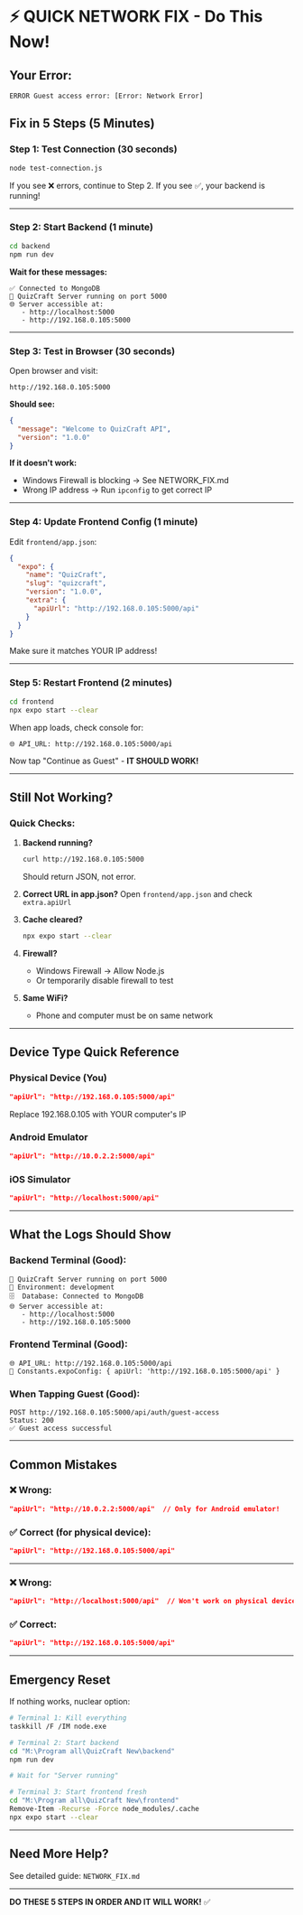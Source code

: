 # ⚡ QUICK NETWORK FIX - Do This Now!

## Your Error:
```
ERROR Guest access error: [Error: Network Error]
```

## Fix in 5 Steps (5 Minutes)

### Step 1: Test Connection (30 seconds)
```bash
node test-connection.js
```

If you see ❌ errors, continue to Step 2.
If you see ✅, your backend is running!

---

### Step 2: Start Backend (1 minute)
```bash
cd backend
npm run dev
```

**Wait for these messages:**
```
✅ Connected to MongoDB
🚀 QuizCraft Server running on port 5000
🌐 Server accessible at:
   - http://localhost:5000
   - http://192.168.0.105:5000
```

---

### Step 3: Test in Browser (30 seconds)

Open browser and visit:
```
http://192.168.0.105:5000
```

**Should see:**
```json
{
  "message": "Welcome to QuizCraft API",
  "version": "1.0.0"
}
```

**If it doesn't work:**
- Windows Firewall is blocking → See NETWORK_FIX.md
- Wrong IP address → Run `ipconfig` to get correct IP

---

### Step 4: Update Frontend Config (1 minute)

Edit `frontend/app.json`:
```json
{
  "expo": {
    "name": "QuizCraft",
    "slug": "quizcraft",
    "version": "1.0.0",
    "extra": {
      "apiUrl": "http://192.168.0.105:5000/api"
    }
  }
}
```

Make sure it matches YOUR IP address!

---

### Step 5: Restart Frontend (2 minutes)

```bash
cd frontend
npx expo start --clear
```

When app loads, check console for:
```
🌐 API_URL: http://192.168.0.105:5000/api
```

Now tap "Continue as Guest" - **IT SHOULD WORK!**

---

## Still Not Working?

### Quick Checks:

1. **Backend running?**
   ```bash
   curl http://192.168.0.105:5000
   ```
   Should return JSON, not error.

2. **Correct URL in app.json?**
   Open `frontend/app.json` and check `extra.apiUrl`

3. **Cache cleared?**
   ```bash
   npx expo start --clear
   ```

4. **Firewall?**
   - Windows Firewall → Allow Node.js
   - Or temporarily disable firewall to test

5. **Same WiFi?**
   - Phone and computer must be on same network

---

## Device Type Quick Reference

### Physical Device (You)
```json
"apiUrl": "http://192.168.0.105:5000/api"
```
Replace 192.168.0.105 with YOUR computer's IP

### Android Emulator
```json
"apiUrl": "http://10.0.2.2:5000/api"
```

### iOS Simulator
```json
"apiUrl": "http://localhost:5000/api"
```

---

## What the Logs Should Show

### Backend Terminal (Good):
```
🚀 QuizCraft Server running on port 5000
📝 Environment: development
🗄️  Database: Connected to MongoDB
🌐 Server accessible at:
   - http://localhost:5000
   - http://192.168.0.105:5000
```

### Frontend Terminal (Good):
```
🌐 API_URL: http://192.168.0.105:5000/api
📱 Constants.expoConfig: { apiUrl: 'http://192.168.0.105:5000/api' }
```

### When Tapping Guest (Good):
```
POST http://192.168.0.105:5000/api/auth/guest-access
Status: 200
✅ Guest access successful
```

---

## Common Mistakes

### ❌ Wrong:
```json
"apiUrl": "http://10.0.2.2:5000/api"  // Only for Android emulator!
```

### ✅ Correct (for physical device):
```json
"apiUrl": "http://192.168.0.105:5000/api"
```

---

### ❌ Wrong:
```json
"apiUrl": "http://localhost:5000/api"  // Won't work on physical device!
```

### ✅ Correct:
```json
"apiUrl": "http://192.168.0.105:5000/api"
```

---

## Emergency Reset

If nothing works, nuclear option:

```bash
# Terminal 1: Kill everything
taskkill /F /IM node.exe

# Terminal 2: Start backend
cd "M:\Program all\QuizCraft New\backend"
npm run dev

# Wait for "Server running"

# Terminal 3: Start frontend fresh
cd "M:\Program all\QuizCraft New\frontend"
Remove-Item -Recurse -Force node_modules/.cache
npx expo start --clear
```

---

## Need More Help?

See detailed guide: `NETWORK_FIX.md`

---

**DO THESE 5 STEPS IN ORDER AND IT WILL WORK!** ✅

